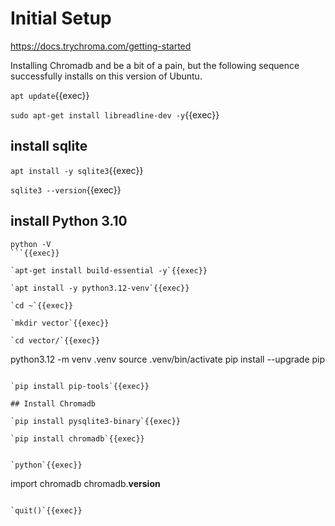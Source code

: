 
# Initial Setup


https://docs.trychroma.com/getting-started

Installing Chromadb and be a bit of a pain, but the following sequence successfully installs on this version of Ubuntu.

`apt update`{{exec}}

`sudo apt-get install libreadline-dev -y`{{exec}}

## install sqlite

`apt install -y sqlite3`{{exec}}

`sqlite3 --version`{{exec}}


## install Python 3.10

```
python -V
```{{exec}}

`apt-get install build-essential -y`{{exec}}

`apt install -y python3.12-venv`{{exec}}

`cd ~`{{exec}}

`mkdir vector`{{exec}}

`cd vector/`{{exec}}

```
python3.12 -m venv .venv
source .venv/bin/activate
pip install --upgrade pip
```{{exec}}

`pip install pip-tools`{{exec}}

## Install Chromadb

`pip install pysqlite3-binary`{{exec}}

`pip install chromadb`{{exec}}


`python`{{exec}}

```
import chromadb
chromadb.__version__
```{{exec}}

`quit()`{{exec}}
